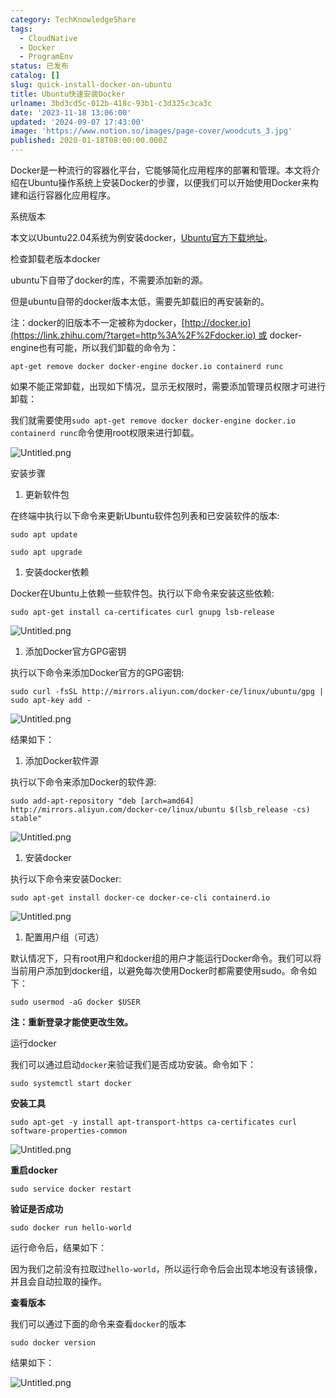 ```yaml
---
category: TechKnowledgeShare
tags:
  - CloudNative
  - Docker
  - ProgramEnv
status: 已发布
catalog: []
slug: quick-install-docker-on-ubuntu
title: Ubuntu快速安装Docker
urlname: 3bd3cd5c-012b-418c-93b1-c3d325c3ca3c
date: '2023-11-18 13:06:00'
updated: '2024-09-07 17:43:00'
image: 'https://www.notion.so/images/page-cover/woodcuts_3.jpg'
published: 2020-01-18T08:00:00.000Z
---
```


Docker是一种流行的容器化平台，它能够简化应用程序的部署和管理。本文将介绍在Ubuntu操作系统上安装Docker的步骤，以便我们可以开始使用Docker来构建和运行容器化应用程序。


系统版本


本文以Ubuntu22.04系统为例安装docker，[Ubuntu官方下载地址](https://link.zhihu.com/?target=https%3A%2F%2Fubuntu.com%2Fdownload)。


检查卸载老版本docker


ubuntu下自带了docker的库，不需要添加新的源。


但是ubuntu自带的docker版本太低，需要先卸载旧的再安装新的。


注：docker的旧版本不一定被称为docker，[http://docker.io](https://link.zhihu.com/?target=http%3A%2F%2Fdocker.io) 或 docker-engine也有可能，所以我们卸载的命令为：


`apt-get remove docker docker-engine docker.io containerd runc`


如果不能正常卸载，出现如下情况，显示无权限时，需要添加管理员权限才可进行卸载：


我们就需要使用`sudo apt-get remove docker docker-engine docker.io containerd runc`命令使用root权限来进行卸载。


![Untitled.png](https://prod-files-secure.s3.us-west-2.amazonaws.com/5d24fe63-e567-4804-86f9-9fdc62e13082/39952d0f-7851-4550-b715-72a33876c773/Untitled.png?X-Amz-Algorithm=AWS4-HMAC-SHA256&X-Amz-Content-Sha256=UNSIGNED-PAYLOAD&X-Amz-Credential=ASIAZI2LB466UITOXBJT%2F20250228%2Fus-west-2%2Fs3%2Faws4_request&X-Amz-Date=20250228T213425Z&X-Amz-Expires=3600&X-Amz-Security-Token=IQoJb3JpZ2luX2VjEFsaCXVzLXdlc3QtMiJGMEQCIDDgCk%2BDzUvA8QBkgj%2BDKFI4o62qr%2BOR1VxdrPfn4F7%2BAiAUk5trZdkBEHHIzREOWZ9VILn23eEzgktODP1YRIV4iiqIBAiU%2F%2F%2F%2F%2F%2F%2F%2F%2F%2F8BEAAaDDYzNzQyMzE4MzgwNSIMiRua89rTc6sOPy11KtwD8EvfvyUtCyOcZ0M%2B5YPpy9XmhdTcfSjQYMG2lqmLQ%2BSwjbTpbwBxfkEvIH9HaEO7rd%2FthkX7y8bDyfcw9biWtiRRnpeOZf%2FRDYorIPYsktFtejkRUOHuc1HRUEMxtfUwSXcE4iEKVvdYEuCATprf00iMk27xpjg3K7YZCjbUKt4AyP7AqO4qQ%2BSZSp6rZNsaqY0EXmAKUaI6oFWuceFxh1Ow1FcDCh65zFOoOuxNBSq%2BYXaj3jf6%2BUw6fhoGFkaucBkdeXcP82IBNLiyKl%2FN8UhYDnYGkDXwGPefiUvLqJyXLaNEHsezoPifTBlcJ3X9r9ELkUKIli0axzQOJafyF1K1VvlGn0QZ7JuXddrle7NKeit2kpeJKWwx2XeBRzE52aGKGTjmwaJZkGqUwLAB9M3X2maEL5p7C%2BUfR%2FEch39hzgX1xIOE4k8cauXJCCA9OTTuJQ%2BofXW3eaW1nQGIweBrixhEM4yW4ZaUzNgGj2WVDz%2FMaFUt3yx0fyyw9wYf14JSFALJEKE%2FSXqSbJQRGuCV3R2NXn1aA3i84%2BN8PT33lnuPsfVw9sNR3ebpEid5jtFW9GCgiCjw6aLxfGZw65RpMCtwfqX3FGXUg8CdQddY4J8FMd37kQc%2FY2kwkYqIvgY6pgE%2FM%2F%2FIJ5JL84LgxoNA9815Dc%2FdiKrITPOYYfzL0klK8NCyWcdFq8Mq9gdny3xaawA0igt5Bkv4MMnivRhWAsWsFsjhUJoDeoZZDlmWLvQiXbnCoGQN72SKnvPwDQG4S6oxjEH1gjHTJQjoH8fwL6veZkwA9N1xyR350fbC8AXF%2BFi2fONtbQO9vckgMJ0bRozXoHSmzp1uhlzuqTWelbNdoXHefgKU&X-Amz-Signature=da9ef3e48cd2af14284d5af0f02c1e726f39ba1de4d21a72675dc76b36fbd4cc&X-Amz-SignedHeaders=host&x-id=GetObject)


安装步骤

1. 更新软件包

在终端中执行以下命令来更新Ubuntu软件包列表和已安装软件的版本:


`sudo apt update`


`sudo apt upgrade`

1. 安装docker依赖

Docker在Ubuntu上依赖一些软件包。执行以下命令来安装这些依赖:


`sudo apt-get install ca-certificates curl gnupg lsb-release`


![Untitled.png](https://prod-files-secure.s3.us-west-2.amazonaws.com/5d24fe63-e567-4804-86f9-9fdc62e13082/b5a549a8-6621-4824-a151-93e8b0592f14/Untitled.png?X-Amz-Algorithm=AWS4-HMAC-SHA256&X-Amz-Content-Sha256=UNSIGNED-PAYLOAD&X-Amz-Credential=ASIAZI2LB466UITOXBJT%2F20250228%2Fus-west-2%2Fs3%2Faws4_request&X-Amz-Date=20250228T213425Z&X-Amz-Expires=3600&X-Amz-Security-Token=IQoJb3JpZ2luX2VjEFsaCXVzLXdlc3QtMiJGMEQCIDDgCk%2BDzUvA8QBkgj%2BDKFI4o62qr%2BOR1VxdrPfn4F7%2BAiAUk5trZdkBEHHIzREOWZ9VILn23eEzgktODP1YRIV4iiqIBAiU%2F%2F%2F%2F%2F%2F%2F%2F%2F%2F8BEAAaDDYzNzQyMzE4MzgwNSIMiRua89rTc6sOPy11KtwD8EvfvyUtCyOcZ0M%2B5YPpy9XmhdTcfSjQYMG2lqmLQ%2BSwjbTpbwBxfkEvIH9HaEO7rd%2FthkX7y8bDyfcw9biWtiRRnpeOZf%2FRDYorIPYsktFtejkRUOHuc1HRUEMxtfUwSXcE4iEKVvdYEuCATprf00iMk27xpjg3K7YZCjbUKt4AyP7AqO4qQ%2BSZSp6rZNsaqY0EXmAKUaI6oFWuceFxh1Ow1FcDCh65zFOoOuxNBSq%2BYXaj3jf6%2BUw6fhoGFkaucBkdeXcP82IBNLiyKl%2FN8UhYDnYGkDXwGPefiUvLqJyXLaNEHsezoPifTBlcJ3X9r9ELkUKIli0axzQOJafyF1K1VvlGn0QZ7JuXddrle7NKeit2kpeJKWwx2XeBRzE52aGKGTjmwaJZkGqUwLAB9M3X2maEL5p7C%2BUfR%2FEch39hzgX1xIOE4k8cauXJCCA9OTTuJQ%2BofXW3eaW1nQGIweBrixhEM4yW4ZaUzNgGj2WVDz%2FMaFUt3yx0fyyw9wYf14JSFALJEKE%2FSXqSbJQRGuCV3R2NXn1aA3i84%2BN8PT33lnuPsfVw9sNR3ebpEid5jtFW9GCgiCjw6aLxfGZw65RpMCtwfqX3FGXUg8CdQddY4J8FMd37kQc%2FY2kwkYqIvgY6pgE%2FM%2F%2FIJ5JL84LgxoNA9815Dc%2FdiKrITPOYYfzL0klK8NCyWcdFq8Mq9gdny3xaawA0igt5Bkv4MMnivRhWAsWsFsjhUJoDeoZZDlmWLvQiXbnCoGQN72SKnvPwDQG4S6oxjEH1gjHTJQjoH8fwL6veZkwA9N1xyR350fbC8AXF%2BFi2fONtbQO9vckgMJ0bRozXoHSmzp1uhlzuqTWelbNdoXHefgKU&X-Amz-Signature=49e7ff2a8dd407b5859808f43a9f3f251dc14d7644f05adc2723befd8aeebda1&X-Amz-SignedHeaders=host&x-id=GetObject)

1. 添加Docker官方GPG密钥

执行以下命令来添加Docker官方的GPG密钥:


`sudo curl -fsSL http://mirrors.aliyun.com/docker-ce/linux/ubuntu/gpg | sudo apt-key add -`


![Untitled.png](https://prod-files-secure.s3.us-west-2.amazonaws.com/5d24fe63-e567-4804-86f9-9fdc62e13082/98014b5e-f5b7-4b16-804e-ab6917971bd3/Untitled.png?X-Amz-Algorithm=AWS4-HMAC-SHA256&X-Amz-Content-Sha256=UNSIGNED-PAYLOAD&X-Amz-Credential=ASIAZI2LB466UITOXBJT%2F20250228%2Fus-west-2%2Fs3%2Faws4_request&X-Amz-Date=20250228T213425Z&X-Amz-Expires=3600&X-Amz-Security-Token=IQoJb3JpZ2luX2VjEFsaCXVzLXdlc3QtMiJGMEQCIDDgCk%2BDzUvA8QBkgj%2BDKFI4o62qr%2BOR1VxdrPfn4F7%2BAiAUk5trZdkBEHHIzREOWZ9VILn23eEzgktODP1YRIV4iiqIBAiU%2F%2F%2F%2F%2F%2F%2F%2F%2F%2F8BEAAaDDYzNzQyMzE4MzgwNSIMiRua89rTc6sOPy11KtwD8EvfvyUtCyOcZ0M%2B5YPpy9XmhdTcfSjQYMG2lqmLQ%2BSwjbTpbwBxfkEvIH9HaEO7rd%2FthkX7y8bDyfcw9biWtiRRnpeOZf%2FRDYorIPYsktFtejkRUOHuc1HRUEMxtfUwSXcE4iEKVvdYEuCATprf00iMk27xpjg3K7YZCjbUKt4AyP7AqO4qQ%2BSZSp6rZNsaqY0EXmAKUaI6oFWuceFxh1Ow1FcDCh65zFOoOuxNBSq%2BYXaj3jf6%2BUw6fhoGFkaucBkdeXcP82IBNLiyKl%2FN8UhYDnYGkDXwGPefiUvLqJyXLaNEHsezoPifTBlcJ3X9r9ELkUKIli0axzQOJafyF1K1VvlGn0QZ7JuXddrle7NKeit2kpeJKWwx2XeBRzE52aGKGTjmwaJZkGqUwLAB9M3X2maEL5p7C%2BUfR%2FEch39hzgX1xIOE4k8cauXJCCA9OTTuJQ%2BofXW3eaW1nQGIweBrixhEM4yW4ZaUzNgGj2WVDz%2FMaFUt3yx0fyyw9wYf14JSFALJEKE%2FSXqSbJQRGuCV3R2NXn1aA3i84%2BN8PT33lnuPsfVw9sNR3ebpEid5jtFW9GCgiCjw6aLxfGZw65RpMCtwfqX3FGXUg8CdQddY4J8FMd37kQc%2FY2kwkYqIvgY6pgE%2FM%2F%2FIJ5JL84LgxoNA9815Dc%2FdiKrITPOYYfzL0klK8NCyWcdFq8Mq9gdny3xaawA0igt5Bkv4MMnivRhWAsWsFsjhUJoDeoZZDlmWLvQiXbnCoGQN72SKnvPwDQG4S6oxjEH1gjHTJQjoH8fwL6veZkwA9N1xyR350fbC8AXF%2BFi2fONtbQO9vckgMJ0bRozXoHSmzp1uhlzuqTWelbNdoXHefgKU&X-Amz-Signature=54c73198606cb08b82ef4d6559cc56dcd9e8f1dae154ecc9f0f5cc5d363a328c&X-Amz-SignedHeaders=host&x-id=GetObject)


结果如下：

1. 添加Docker软件源

执行以下命令来添加Docker的软件源:


`sudo add-apt-repository "deb [arch=amd64] http://mirrors.aliyun.com/docker-ce/linux/ubuntu $(lsb_release -cs) stable"`


![Untitled.png](https://prod-files-secure.s3.us-west-2.amazonaws.com/5d24fe63-e567-4804-86f9-9fdc62e13082/7fc5bdbe-9d4c-48b8-ba03-3309380f47ba/Untitled.png?X-Amz-Algorithm=AWS4-HMAC-SHA256&X-Amz-Content-Sha256=UNSIGNED-PAYLOAD&X-Amz-Credential=ASIAZI2LB466UITOXBJT%2F20250228%2Fus-west-2%2Fs3%2Faws4_request&X-Amz-Date=20250228T213425Z&X-Amz-Expires=3600&X-Amz-Security-Token=IQoJb3JpZ2luX2VjEFsaCXVzLXdlc3QtMiJGMEQCIDDgCk%2BDzUvA8QBkgj%2BDKFI4o62qr%2BOR1VxdrPfn4F7%2BAiAUk5trZdkBEHHIzREOWZ9VILn23eEzgktODP1YRIV4iiqIBAiU%2F%2F%2F%2F%2F%2F%2F%2F%2F%2F8BEAAaDDYzNzQyMzE4MzgwNSIMiRua89rTc6sOPy11KtwD8EvfvyUtCyOcZ0M%2B5YPpy9XmhdTcfSjQYMG2lqmLQ%2BSwjbTpbwBxfkEvIH9HaEO7rd%2FthkX7y8bDyfcw9biWtiRRnpeOZf%2FRDYorIPYsktFtejkRUOHuc1HRUEMxtfUwSXcE4iEKVvdYEuCATprf00iMk27xpjg3K7YZCjbUKt4AyP7AqO4qQ%2BSZSp6rZNsaqY0EXmAKUaI6oFWuceFxh1Ow1FcDCh65zFOoOuxNBSq%2BYXaj3jf6%2BUw6fhoGFkaucBkdeXcP82IBNLiyKl%2FN8UhYDnYGkDXwGPefiUvLqJyXLaNEHsezoPifTBlcJ3X9r9ELkUKIli0axzQOJafyF1K1VvlGn0QZ7JuXddrle7NKeit2kpeJKWwx2XeBRzE52aGKGTjmwaJZkGqUwLAB9M3X2maEL5p7C%2BUfR%2FEch39hzgX1xIOE4k8cauXJCCA9OTTuJQ%2BofXW3eaW1nQGIweBrixhEM4yW4ZaUzNgGj2WVDz%2FMaFUt3yx0fyyw9wYf14JSFALJEKE%2FSXqSbJQRGuCV3R2NXn1aA3i84%2BN8PT33lnuPsfVw9sNR3ebpEid5jtFW9GCgiCjw6aLxfGZw65RpMCtwfqX3FGXUg8CdQddY4J8FMd37kQc%2FY2kwkYqIvgY6pgE%2FM%2F%2FIJ5JL84LgxoNA9815Dc%2FdiKrITPOYYfzL0klK8NCyWcdFq8Mq9gdny3xaawA0igt5Bkv4MMnivRhWAsWsFsjhUJoDeoZZDlmWLvQiXbnCoGQN72SKnvPwDQG4S6oxjEH1gjHTJQjoH8fwL6veZkwA9N1xyR350fbC8AXF%2BFi2fONtbQO9vckgMJ0bRozXoHSmzp1uhlzuqTWelbNdoXHefgKU&X-Amz-Signature=a2595704a9353bed940abb1ce2fc9622541656cdd019a779374fdb7e580a5724&X-Amz-SignedHeaders=host&x-id=GetObject)

1. 安装docker

执行以下命令来安装Docker:


`sudo apt-get install docker-ce docker-ce-cli containerd.io`


![Untitled.png](https://prod-files-secure.s3.us-west-2.amazonaws.com/5d24fe63-e567-4804-86f9-9fdc62e13082/d5ede442-ffc5-49c3-a76a-76559a797244/Untitled.png?X-Amz-Algorithm=AWS4-HMAC-SHA256&X-Amz-Content-Sha256=UNSIGNED-PAYLOAD&X-Amz-Credential=ASIAZI2LB466UITOXBJT%2F20250228%2Fus-west-2%2Fs3%2Faws4_request&X-Amz-Date=20250228T213425Z&X-Amz-Expires=3600&X-Amz-Security-Token=IQoJb3JpZ2luX2VjEFsaCXVzLXdlc3QtMiJGMEQCIDDgCk%2BDzUvA8QBkgj%2BDKFI4o62qr%2BOR1VxdrPfn4F7%2BAiAUk5trZdkBEHHIzREOWZ9VILn23eEzgktODP1YRIV4iiqIBAiU%2F%2F%2F%2F%2F%2F%2F%2F%2F%2F8BEAAaDDYzNzQyMzE4MzgwNSIMiRua89rTc6sOPy11KtwD8EvfvyUtCyOcZ0M%2B5YPpy9XmhdTcfSjQYMG2lqmLQ%2BSwjbTpbwBxfkEvIH9HaEO7rd%2FthkX7y8bDyfcw9biWtiRRnpeOZf%2FRDYorIPYsktFtejkRUOHuc1HRUEMxtfUwSXcE4iEKVvdYEuCATprf00iMk27xpjg3K7YZCjbUKt4AyP7AqO4qQ%2BSZSp6rZNsaqY0EXmAKUaI6oFWuceFxh1Ow1FcDCh65zFOoOuxNBSq%2BYXaj3jf6%2BUw6fhoGFkaucBkdeXcP82IBNLiyKl%2FN8UhYDnYGkDXwGPefiUvLqJyXLaNEHsezoPifTBlcJ3X9r9ELkUKIli0axzQOJafyF1K1VvlGn0QZ7JuXddrle7NKeit2kpeJKWwx2XeBRzE52aGKGTjmwaJZkGqUwLAB9M3X2maEL5p7C%2BUfR%2FEch39hzgX1xIOE4k8cauXJCCA9OTTuJQ%2BofXW3eaW1nQGIweBrixhEM4yW4ZaUzNgGj2WVDz%2FMaFUt3yx0fyyw9wYf14JSFALJEKE%2FSXqSbJQRGuCV3R2NXn1aA3i84%2BN8PT33lnuPsfVw9sNR3ebpEid5jtFW9GCgiCjw6aLxfGZw65RpMCtwfqX3FGXUg8CdQddY4J8FMd37kQc%2FY2kwkYqIvgY6pgE%2FM%2F%2FIJ5JL84LgxoNA9815Dc%2FdiKrITPOYYfzL0klK8NCyWcdFq8Mq9gdny3xaawA0igt5Bkv4MMnivRhWAsWsFsjhUJoDeoZZDlmWLvQiXbnCoGQN72SKnvPwDQG4S6oxjEH1gjHTJQjoH8fwL6veZkwA9N1xyR350fbC8AXF%2BFi2fONtbQO9vckgMJ0bRozXoHSmzp1uhlzuqTWelbNdoXHefgKU&X-Amz-Signature=00259c61abb5047ed51600b62b0ad99d298a7ca92badcfd5b6a13ec75236620e&X-Amz-SignedHeaders=host&x-id=GetObject)

1. 配置用户组（可选）

默认情况下，只有root用户和docker组的用户才能运行Docker命令。我们可以将当前用户添加到docker组，以避免每次使用Docker时都需要使用sudo。命令如下：


`sudo usermod -aG docker $USER`


**注：重新登录才能使更改生效。**


运行docker


我们可以通过启动`docker`来验证我们是否成功安装。命令如下：


`sudo systemctl start docker`


**安装工具**


`sudo apt-get -y install apt-transport-https ca-certificates curl software-properties-common`


![Untitled.png](https://prod-files-secure.s3.us-west-2.amazonaws.com/5d24fe63-e567-4804-86f9-9fdc62e13082/0c3615c1-94db-46f5-9743-68bb221a9964/Untitled.png?X-Amz-Algorithm=AWS4-HMAC-SHA256&X-Amz-Content-Sha256=UNSIGNED-PAYLOAD&X-Amz-Credential=ASIAZI2LB466UITOXBJT%2F20250228%2Fus-west-2%2Fs3%2Faws4_request&X-Amz-Date=20250228T213425Z&X-Amz-Expires=3600&X-Amz-Security-Token=IQoJb3JpZ2luX2VjEFsaCXVzLXdlc3QtMiJGMEQCIDDgCk%2BDzUvA8QBkgj%2BDKFI4o62qr%2BOR1VxdrPfn4F7%2BAiAUk5trZdkBEHHIzREOWZ9VILn23eEzgktODP1YRIV4iiqIBAiU%2F%2F%2F%2F%2F%2F%2F%2F%2F%2F8BEAAaDDYzNzQyMzE4MzgwNSIMiRua89rTc6sOPy11KtwD8EvfvyUtCyOcZ0M%2B5YPpy9XmhdTcfSjQYMG2lqmLQ%2BSwjbTpbwBxfkEvIH9HaEO7rd%2FthkX7y8bDyfcw9biWtiRRnpeOZf%2FRDYorIPYsktFtejkRUOHuc1HRUEMxtfUwSXcE4iEKVvdYEuCATprf00iMk27xpjg3K7YZCjbUKt4AyP7AqO4qQ%2BSZSp6rZNsaqY0EXmAKUaI6oFWuceFxh1Ow1FcDCh65zFOoOuxNBSq%2BYXaj3jf6%2BUw6fhoGFkaucBkdeXcP82IBNLiyKl%2FN8UhYDnYGkDXwGPefiUvLqJyXLaNEHsezoPifTBlcJ3X9r9ELkUKIli0axzQOJafyF1K1VvlGn0QZ7JuXddrle7NKeit2kpeJKWwx2XeBRzE52aGKGTjmwaJZkGqUwLAB9M3X2maEL5p7C%2BUfR%2FEch39hzgX1xIOE4k8cauXJCCA9OTTuJQ%2BofXW3eaW1nQGIweBrixhEM4yW4ZaUzNgGj2WVDz%2FMaFUt3yx0fyyw9wYf14JSFALJEKE%2FSXqSbJQRGuCV3R2NXn1aA3i84%2BN8PT33lnuPsfVw9sNR3ebpEid5jtFW9GCgiCjw6aLxfGZw65RpMCtwfqX3FGXUg8CdQddY4J8FMd37kQc%2FY2kwkYqIvgY6pgE%2FM%2F%2FIJ5JL84LgxoNA9815Dc%2FdiKrITPOYYfzL0klK8NCyWcdFq8Mq9gdny3xaawA0igt5Bkv4MMnivRhWAsWsFsjhUJoDeoZZDlmWLvQiXbnCoGQN72SKnvPwDQG4S6oxjEH1gjHTJQjoH8fwL6veZkwA9N1xyR350fbC8AXF%2BFi2fONtbQO9vckgMJ0bRozXoHSmzp1uhlzuqTWelbNdoXHefgKU&X-Amz-Signature=3a95045c57bf27c8d274a9251b650107f55b1bc6c57dd88d6dbe8d6a40145c50&X-Amz-SignedHeaders=host&x-id=GetObject)


**重启docker**


`sudo service docker restart`


**验证是否成功**


`sudo docker run hello-world`


运行命令后，结果如下：


因为我们之前没有拉取过`hello-world`，所以运行命令后会出现本地没有该镜像，并且会自动拉取的操作。


**查看版本**


我们可以通过下面的命令来查看`docker`的版本


`sudo docker version`


结果如下：


![Untitled.png](https://prod-files-secure.s3.us-west-2.amazonaws.com/5d24fe63-e567-4804-86f9-9fdc62e13082/efdb509a-3c1e-41a3-91ee-a1bd88793688/Untitled.png?X-Amz-Algorithm=AWS4-HMAC-SHA256&X-Amz-Content-Sha256=UNSIGNED-PAYLOAD&X-Amz-Credential=ASIAZI2LB466UITOXBJT%2F20250228%2Fus-west-2%2Fs3%2Faws4_request&X-Amz-Date=20250228T213425Z&X-Amz-Expires=3600&X-Amz-Security-Token=IQoJb3JpZ2luX2VjEFsaCXVzLXdlc3QtMiJGMEQCIDDgCk%2BDzUvA8QBkgj%2BDKFI4o62qr%2BOR1VxdrPfn4F7%2BAiAUk5trZdkBEHHIzREOWZ9VILn23eEzgktODP1YRIV4iiqIBAiU%2F%2F%2F%2F%2F%2F%2F%2F%2F%2F8BEAAaDDYzNzQyMzE4MzgwNSIMiRua89rTc6sOPy11KtwD8EvfvyUtCyOcZ0M%2B5YPpy9XmhdTcfSjQYMG2lqmLQ%2BSwjbTpbwBxfkEvIH9HaEO7rd%2FthkX7y8bDyfcw9biWtiRRnpeOZf%2FRDYorIPYsktFtejkRUOHuc1HRUEMxtfUwSXcE4iEKVvdYEuCATprf00iMk27xpjg3K7YZCjbUKt4AyP7AqO4qQ%2BSZSp6rZNsaqY0EXmAKUaI6oFWuceFxh1Ow1FcDCh65zFOoOuxNBSq%2BYXaj3jf6%2BUw6fhoGFkaucBkdeXcP82IBNLiyKl%2FN8UhYDnYGkDXwGPefiUvLqJyXLaNEHsezoPifTBlcJ3X9r9ELkUKIli0axzQOJafyF1K1VvlGn0QZ7JuXddrle7NKeit2kpeJKWwx2XeBRzE52aGKGTjmwaJZkGqUwLAB9M3X2maEL5p7C%2BUfR%2FEch39hzgX1xIOE4k8cauXJCCA9OTTuJQ%2BofXW3eaW1nQGIweBrixhEM4yW4ZaUzNgGj2WVDz%2FMaFUt3yx0fyyw9wYf14JSFALJEKE%2FSXqSbJQRGuCV3R2NXn1aA3i84%2BN8PT33lnuPsfVw9sNR3ebpEid5jtFW9GCgiCjw6aLxfGZw65RpMCtwfqX3FGXUg8CdQddY4J8FMd37kQc%2FY2kwkYqIvgY6pgE%2FM%2F%2FIJ5JL84LgxoNA9815Dc%2FdiKrITPOYYfzL0klK8NCyWcdFq8Mq9gdny3xaawA0igt5Bkv4MMnivRhWAsWsFsjhUJoDeoZZDlmWLvQiXbnCoGQN72SKnvPwDQG4S6oxjEH1gjHTJQjoH8fwL6veZkwA9N1xyR350fbC8AXF%2BFi2fONtbQO9vckgMJ0bRozXoHSmzp1uhlzuqTWelbNdoXHefgKU&X-Amz-Signature=5e5fc93375d1d5558bc9ff7a0869824a5544154a870a739ff408b1e62896e3b6&X-Amz-SignedHeaders=host&x-id=GetObject)

